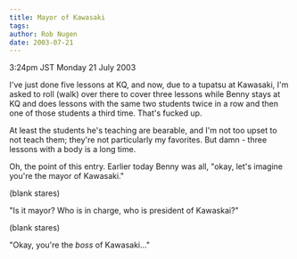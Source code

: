 ```yaml
---
title: Mayor of Kawasaki
tags: 
author: Rob Nugen
date: 2003-07-21
---
```


<p class=date>3:24pm JST Monday 21 July 2003</p>

<p>I've just done five lessons at KQ, and now, due to a tupatsu at
Kawasaki, I'm asked to roll (walk) over there to cover three lessons
while Benny stays at KQ and does lessons with the same two students
twice in a row and then one of those students a third time.  That's
fucked up.</p>

<p>At least the students he's teaching are bearable, and I'm not too
upset to not teach them; they're not particularly my favorites.   But
damn - three lessons with a body is a long time.</p>

<p>Oh, the point of this entry.  Earlier today Benny was all, "okay,
let's imagine you're the mayor of Kawasaki."</p>

<p>(blank stares)</p>

<p>"Is it mayor?  Who is in charge, who is president of Kawaskai?"</p>

<p>(blank stares)</p>

<p>"Okay, you're the <em>boss</em> of Kawasaki..."</p>

